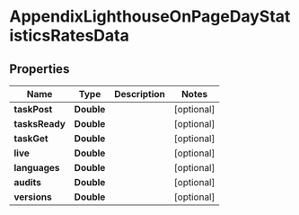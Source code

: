 

# AppendixLighthouseOnPageDayStatisticsRatesData


## Properties

| Name | Type | Description | Notes |
|------------ | ------------- | ------------- | -------------|
|**taskPost** | **Double** |  |  [optional] |
|**tasksReady** | **Double** |  |  [optional] |
|**taskGet** | **Double** |  |  [optional] |
|**live** | **Double** |  |  [optional] |
|**languages** | **Double** |  |  [optional] |
|**audits** | **Double** |  |  [optional] |
|**versions** | **Double** |  |  [optional] |



